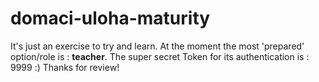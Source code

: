 # domaci-uloha-maturity
It's just an exercise to try and learn. 
At the moment the most 'prepared' option/role is : **teacher**.
The super secret Token for its authentication is : 9999 :)
Thanks for review!
